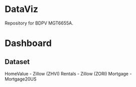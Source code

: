 # DataViz
Repository for BDPV MGT6655A.

# Dashboard
## Dataset
 HomeValue - Zillow (ZHVI)
 Rentals - Zillow (ZORI)
 Mortgage - Mortgage20US
